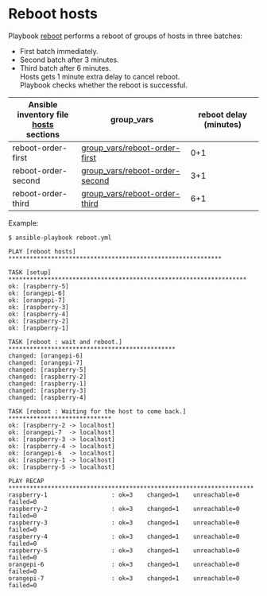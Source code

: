 # Reboot hosts

Playbook [reboot](https://github.com/tedsluis/ansible-dump1090/blob/master/roles/reboot/tasks/main.yml) performs a reboot of groups of hosts in three batches:  
* First batch immediately.  
* Second batch after 3 minutes.  
* Third batch after 6 minutes.  
Hosts gets 1 minute extra delay to cancel reboot.  
Playbook checks whether the reboot is successful.  
 
Ansible inventory file<br>[hosts](https://github.com/tedsluis/ansible-dump1090/blob/master/hosts)<br>sections|group_vars|reboot delay (minutes)|
---------------------------------|-------|--------|
reboot-order-first|[group_vars/reboot-order-first](https://github.com/tedsluis/ansible-dump1090/blob/master/group_vars/reboot-order-first)|0+1|
reboot-order-second|[group_vars/reboot-order-second](https://github.com/tedsluis/ansible-dump1090/blob/master/group_vars/reboot-order-second)|3+1|
reboot-order-third|[group_vars/reboot-order-third](https://github.com/tedsluis/ansible-dump1090/blob/master/group_vars/reboot-order-third)|6+1|
  
Example:  
````
$ ansible-playbook reboot.yml 

PLAY [reboot hosts] ************************************************************

TASK [setup] *******************************************************************
ok: [raspberry-5]
ok: [orangepi-6]
ok: [orangepi-7]
ok: [raspberry-3]
ok: [raspberry-4]
ok: [raspberry-2]
ok: [raspberry-1]

TASK [reboot : wait and reboot.] ***********************************************
changed: [orangepi-6]
changed: [orangepi-7]
changed: [raspberry-5]
changed: [raspberry-2]
changed: [raspberry-1]
changed: [raspberry-3]
changed: [raspberry-4]

TASK [reboot : Waiting for the host to come back.] *****************************
ok: [raspberry-2 -> localhost]
ok: [orangepi-7  -> localhost]
ok: [raspberry-3 -> localhost]
ok: [raspberry-4 -> localhost]
ok: [orangepi-6  -> localhost]
ok: [raspberry-1 -> localhost]
ok: [raspberry-5 -> localhost]

PLAY RECAP *********************************************************************
raspberry-1                  : ok=3    changed=1    unreachable=0    failed=0   
raspberry-2                  : ok=3    changed=1    unreachable=0    failed=0   
raspberry-3                  : ok=3    changed=1    unreachable=0    failed=0   
raspberry-4                  : ok=3    changed=1    unreachable=0    failed=0   
raspberry-5                  : ok=3    changed=1    unreachable=0    failed=0   
orangepi-6                   : ok=3    changed=1    unreachable=0    failed=0   
orangepi-7                   : ok=3    changed=1    unreachable=0    failed=0  
````
